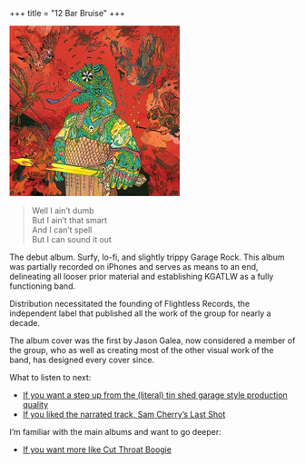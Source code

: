 +++
title = "12 Bar Bruise"
+++

![cover of 12 Bar Bruise](./cover.jpg)

> Well I ain’t dumb  
> But I ain’t that smart  
> And I can’t spell  
> But I can sound it out

The debut album. Surfy, lo-fi, and slightly trippy Garage Rock. This album was partially recorded on iPhones and serves as means to an end, delineating all looser prior material and establishing KGATLW as a fully functioning band.

Distribution necessitated the founding of Flightless Records, the independent label that published all the work of the group for nearly a decade.

The album cover was the first by Jason Galea, now considered a member of the group, who as well as creating most of the other visual work of the band, has designed every cover since.

What to listen to next:

*   [If you want a step up from the (literal) tin shed garage style production quality](/releases/im-in-your-mind-fuzz)
*   [If you liked the narrated track, Sam Cherry’s Last Shot](/releases/eyes-like-the-sky)

I’m familiar with the main albums and want to go deeper:

*   [If you want more like Cut Throat Boogie](/releases/the-murlocs)

